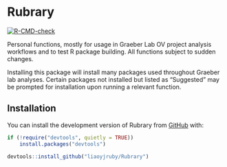 
<!-- README.md is generated from README.Rmd. Please edit that file -->

# Rubrary

<!-- badges: start -->

[![R-CMD-check](https://github.com/liaoyjruby/Rubrary/actions/workflows/R-CMD-check.yaml/badge.svg)](https://github.com/liaoyjruby/Rubrary/actions/workflows/R-CMD-check.yaml)

<!-- badges: end -->

Personal functions, mostly for usage in Graeber Lab OV project analysis
workflows and to test R package building. All functions subject to
sudden changes.

Installing this package will install many packages used throughout
Graeber lab analyses. Certain packages not installed but listed as
“Suggested” may be prompted for installation upon running a relevant
function.

## Installation

You can install the development version of Rubrary from
[GitHub](https://github.com/liaoyjruby/Rubrary/) with:

``` r
if (!require("devtools", quietly = TRUE))
    install.packages("devtools")

devtools::install_github("liaoyjruby/Rubrary")
```
